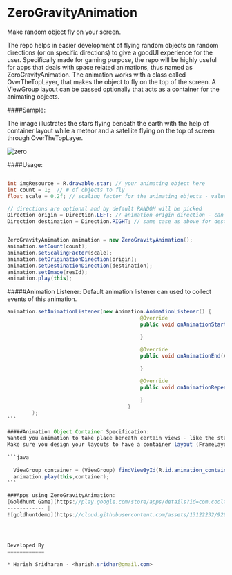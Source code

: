 # ZeroGravityAnimation 
    
Make random object fly on your screen. 

The repo helps in easier development of flying random  objects on random directions (or 
on specific directions) to give  a goodUI experience for the  user. Specifically made  for 
gaming  purpose, the repo will  be highly useful  for apps that deals  with space  related 
animations, thus  named as ZeroGravityAnimation. The animation  works with a class  called
OverTheTopLayer, that makes the object to fly on the top of the screen. A ViewGroup layout 
can be passed optionally that acts as a container for the animating objects.

####Sample:

The image illustrates the stars flying beneath the earth with the help of container layout  while a meteor and 
a satellite flying on the top of screen through OverTheTopLayer.

![zero](https://cloud.githubusercontent.com/assets/13122232/9293135/fdfffd2a-443b-11e5-9710-bdf98e610c37.gif)

####Usage:

```java

int imgResource = R.drawable.star; // your animating object here
int count = 1;  // # of objects to fly
float scale = 0.2f; // scaling factor for the animating objects - value ranges from 0.0 to 1.0

// directions are optional and by default RANDOM will be picked
Direction origin = Direction.LEFT; // animation origin direction - can also use Direction.TOP, Direction.BOTTOM, Direction.LEFT or Direction.RANDOM
Direction destination = Direction.RIGHT; // same case as above for destination


ZeroGravityAnimation animation = new ZeroGravityAnimation();
animation.setCount(count);
animation.setScalingFactor(scale);
animation.setOriginationDirection(origin);
animation.setDestinationDirection(destination);
animation.setImage(resId);
animation.play(this);
  ```
  

#####Animation Listener: 
Default animation listener can used to collect events of this animation.
````java
animation.setAnimationListener(new Animation.AnimationListener() {
                                           @Override
                                           public void onAnimationStart(Animation animation) {

                                           }

                                           @Override
                                           public void onAnimationEnd(Animation animation) {
                                          
                                           }

                                           @Override
                                           public void onAnimationRepeat(Animation animation) {

                                           }
                                       }
        );
```

#####Animation Object Container Specification:
Wanted you animation to take place beneath certain views - like the stars that fly beneath Earth in the above demo? 
Make sure you design your layouts to have a container layout (FrameLayout) that lies below than the original views and use the following code
    
```java
  
  ViewGroup container = (ViewGroup) findViewById(R.id.animation_container_layout); 
  animation.play(this,container);
```

###Apps using ZeroGravityAnimation:
[Goldhunt Game](https://play.google.com/store/apps/details?id=com.cooltechworks.goldhunt)|
------------ |
![goldhuntdemo](https://cloud.githubusercontent.com/assets/13122232/9293580/3521f486-444e-11e5-9de2-3b9cab9a13f6.gif)|




Developed By
============

* Harish Sridharan - <harish.sridhar@gmail.com>
  
        
       
        
        
        
      

